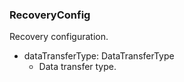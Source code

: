 ### RecoveryConfig
Recovery configuration.

- dataTransferType: DataTransferType
  - Data transfer type.
